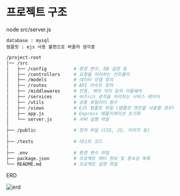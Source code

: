 # 프로젝트 구조

node src/server.js

```
database : mysql
템플릿 : ejs 사용 불편으로 바꿀까 생각중
```

```bash
/project-root
│── /src
│   ├── /config          # 환경 변수, DB 설정 등
│   ├── /controllers     # 요청을 처리하는 컨트롤러
│   ├── /models          # 데이터 모델 정의
│   ├── /routes          # API 라우트 정의
│   ├── /middlewares     # 인증, 에러 처리 등의 미들웨어
│   ├── /services        # 비즈니스 로직을 처리하는 서비스 레이어
│   ├── /utils           # 공통 유틸리티 함수
│   ├── /views           # EJS 템플릿 파일 (템플릿 엔진을 사용할 경우)
│   ├── app.js           # Express 애플리케이션 초기화
│   └── server.js        # 서버 실행 파일
│
├── /public              # 정적 파일 (CSS, JS, 이미지 등)
│
├── /tests               # 테스트 코드
│
├── .env                 # 환경 변수 파일
├── package.json         # 프로젝트 메타 정보 및 종속성 목록
└── README.md            # 프로젝트 설명 파일
```


ERD

![erd](https://github.com/user-attachments/assets/d62ea729-cb4b-4a23-ad90-fe13a64575e9)


